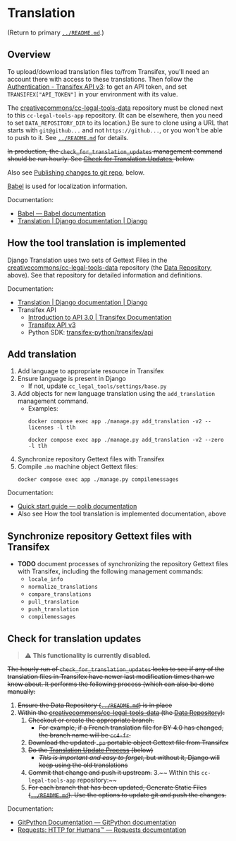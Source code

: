 # Translation

(Return to primary [`../README.md`](../README.md).)


## Overview

To upload/download translation files to/from Transifex, you'll need an account
there with access to these translations. Then follow the [Authentication -
Transifex API v3][transauth]: to get an API token, and set
`TRANSIFEX["API_TOKEN"]` in your environment with its value.

The [creativecommons/cc-legal-tools-data][repodata] repository must be cloned
next to this `cc-legal-tools-app` repository. (It can be elsewhere, then you
need to set `DATA_REPOSITORY_DIR` to its location.) Be sure to clone using a
URL that starts with `git@github...` and not `https://github...`, or you won't
be able to push to it. See [`../README.md`](../README.md) for details.

~~In production, the `check_for_translation_updates` management command should
be run hourly. See [Check for Translation
Updates](#check-for-translation-updates), below.~~

Also see [Publishing changes to git repo](#publishing-changes-to-git-repo),
below.

[Babel][babel] is used for localization information.

Documentation:
- [Babel — Babel documentation][babel]
- [Translation | Django documentation | Django][djangotranslation]

[babel]: http://babel.pocoo.org/en/latest/index.html
[repodata]:https://github.com/creativecommons/cc-legal-tools-data
[transauth]: https://transifex.github.io/openapi/index.html#section/Authentication


## How the tool translation is implemented

Django Translation uses two sets of Gettext Files in the
[creativecommons/cc-legal-tools-data][repodata] repository (the [Data
Repository](#data-repository), above). See that repository for detailed
information and definitions.

Documentation:
- [Translation | Django documentation | Django][djangotranslation]
- Transifex API
  - [Introduction to API 3.0 | Transifex Documentation][api30intro]
  - [Transifex API v3][api30]
  - Python SDK: [transifex-python/transifex/api][apisdk]

[api30]: https://transifex.github.io/openapi/index.html#section/Introduction
[api30intro]: https://docs.transifex.com/api-3-0/introduction-to-api-3-0
[apisdk]: https://github.com/transifex/transifex-python/tree/devel/transifex/api
[djangotranslation]: https://docs.djangoproject.com/en/4.2/topics/i18n/translation/
[repodata]: https://github.com/creativecommons/cc-legal-tools-data


## Add translation

1. Add language to appropriate resource in Transifex
2. Ensure language is present in Django
   - If not, update `cc_legal_tools/settings/base.py`
3. Add objects for new language translation using the `add_translation`
   management
   command.
   - Examples:
        ```shell
        docker compose exec app ./manage.py add_translation -v2 --licenses -l tlh
        ```
        ```shell
        docker compose exec app ./manage.py add_translation -v2 --zero -l tlh
        ```
4. Synchronize repository Gettext files with Transifex
5. Compile `.mo` machine object Gettext files:
    ```shell
    docker compose exec app ./manage.py compilemessages
    ```

Documentation:
- [Quick start guide — polib documentation][polibdocs]
- Also see How the tool translation is implemented documentation, above

[polibdocs]: https://polib.readthedocs.io/en/latest/quickstart.html


## Synchronize repository Gettext files with Transifex

- **TODO** document processes of synchronizing the repository Gettext files
  with Transifex, including the following management commands:
  - `locale_info`
  - `normalize_translations`
  - `compare_translations`
  - `pull_translation`
  - `push_translation`
  - `compilemessages`


## Check for translation updates

> :warning: **This functionality is currently disabled.**

~~The hourly run of `check_for_translation_updates` looks to see if any of the
translation files in Transifex have newer last modification times than we know
about. It performs the following process (which can also be done manually:~~

1. ~~Ensure the Data Repository ([`../README.md`](../README.md)) is in place~~
2. ~~Within the [creativecommons/cc-legal-tools-data][repodata] (the [Data
   Repository](#data-repository)):~~
   1. ~~Checkout or create the appropriate branch.~~
      - ~~For example, if a French translation file for BY 4.0 has changed, the
        branch name will be `cc4-fr`.~~
   2. ~~Download the updated `.po` portable object Gettext file from
      Transifex~~
   3. ~~Do the [Translation Update Process](#translation-update-process)
      (below)~~
      - ~~_This is important and easy to forget,_ but without it, Django will
        keep using the old translations~~
   4. ~~Commit that change and push it upstream.~~
3.~~ Within this `cc-legal-tools-app` repository:~~
   1. ~~For each branch that has been updated, Generate Static
      Files ([`../README.md`](../README.md)). Use the options to update git and
      push the changes.~~

[repodata]:https://github.com/creativecommons/cc-legal-tools-data


Documentation:
- [GitPython Documentation — GitPython documentation][gitpythondocs]
- [Requests: HTTP for Humans™ — Requests documentation][requestsdocs]

[gitpythondocs]: https://gitpython.readthedocs.io/en/stable/index.html
[requestsdocs]: https://docs.python-requests.org/en/master/
